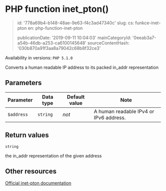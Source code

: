 PHP function inet_pton()
========================

> id: '778a69b4-b148-48ae-9e63-f4c3ad47340c'
> slug:
> 	cs: funkce-inet-pton
> 	en: php-function-inet-pton
> 
> publicationDate: '2019-09-11 10:04:03'
> mainCategoryId: '0eeab3a7-a54b-46db-a253-ca6100145648'
> sourceContentHash: '030b870a91f3aa8a79042c68b8f32ce3'

Availability in versions: `PHP 5.1.0`

Converts a human readable IP address to its packed in_addr representation


Parameters
--------------

| Parameter | Data type | Default value | Note |
|-----|-----|-----|-----|
| `$address` | `string` | *not* | A human readable IPv4 or IPv6 address. |


Return values
----------------

`string`

the in_addr representation of the given
address

Other resources
------------

[Official inet-pton documentation](https://www.php.net/manual/en/function.inet-pton.php)
